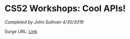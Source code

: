 # CS52 Workshops:  Cool APIs!

*Completed by John Sullivan 4/30/2019*

Surge URL: [Link](https://sulljohn-cs52-material.surge.sh/)
